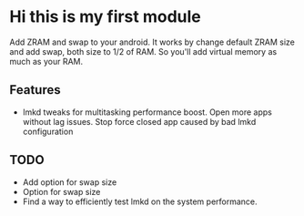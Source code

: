 # Hi this is my first module
Add ZRAM and swap to your android. It works by change default ZRAM size and add swap, both size to 1/2 of RAM. So you'll add virtual memory as much as your RAM.

## Features
  - lmkd tweaks for multitasking performance boost.
    Open more apps without lag issues.
    Stop force closed app caused by bad lmkd configuration

## TODO
  - Add option for swap size
  - Option for swap size
  - Find a way to efficiently test lmkd on the system performance.
